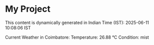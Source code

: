 # My Project

This content is dynamically generated in Indian Time (IST): 2025-06-11 10:08:06 IST


Current Weather in Coimbatore:
Temperature: 26.88 °C
Condition: mist
